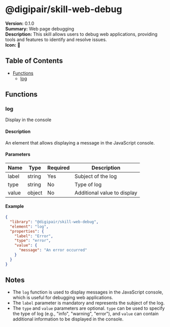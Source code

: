 # @digipair/skill-web-debug

**Version:** 0.1.0  
**Summary:** Web page debugging  
**Description:** This skill allows users to debug web applications, providing tools and features to identify and resolve issues.  
**Icon:** 🔧

## Table of Contents

- [Functions](#functions)
  - [log](#log)

## Functions

### log

Display in the console

#### Description

An element that allows displaying a message in the JavaScript console.

#### Parameters

| Name   | Type   | Required | Description              |
|--------|--------|----------|--------------------------|
| label  | string | Yes      | Subject of the log       |
| type   | string | No       | Type of log              |
| value  | object | No       | Additional value to display |

#### Example

```json
{
  "library": "@digipair/skill-web-debug",
  "element": "log",
  "properties": {
    "label": "Error",
    "type": "error",
    "value": {
      "message": "An error occurred"
    }
  }
}
```

## Notes

- The `log` function is used to display messages in the JavaScript console, which is useful for debugging web applications.
- The `label` parameter is mandatory and represents the subject of the log.
- The `type` and `value` parameters are optional. `type` can be used to specify the type of log (e.g., "info", "warning", "error"), and `value` can contain additional information to be displayed in the console.